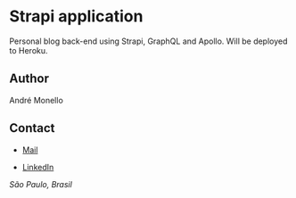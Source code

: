 # Strapi application

Personal blog back-end using Strapi, GraphQL and Apollo.
Will be deployed to Heroku.

## Author

André Monello

## Contact

- [Mail](mailto:atmonello@gmail.com)

- [LinkedIn](https://www.linkedin.com/in/atmonello/)

_São Paulo, Brasil_
